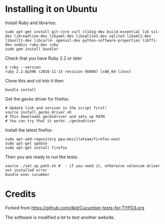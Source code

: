 # Installing it on Ubuntu

Install Ruby and libraries:
```
sudo apt-get install git-core curl zlib1g-dev build-essential lib ssl-dev libreadline-dev libyaml-dev libsqlite3-dev sqlite3 libxml2-dev libxslt1-dev libcurl4- openssl-dev python-software-properties libffi-dev nodejs ruby-dev ruby 
sudo gem install bundler
```

Check that you have Ruby 2.2 or later
```
$ ruby --version
ruby 2.2.6p396 (2016-11-15 revision 56800) [x86_64-linux]
```


Clone this and cd into it then 
```
bundle install
```

Get the gecko driver for firefox:
```
# Update link and version in the script first!
source install_gecko_driver.sh
# This downloads geckodriver and sets up PATH
# You can try that it works ./geckodriver
```

Install the latest firefox:
```
sudo apt-add-repository ppa:mozillateam/firefox-next
sudo apt-get update
sudo apt-get install firefox
```

Then you are ready to run the tests:
```
source ./set_up_path.sh #  - if you need it, otherwise selenium driver not installed error
bundle exec cucumber
```



# Credits

Forked from 
https://github.com/dkd/Cucumber-tests-for-TYPO3.org

The software is modified a lot to test another website.

